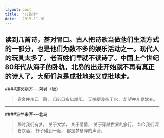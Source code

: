 ```yaml
---
layout: post
title:  "几首诗"
date:   2015-11-28
---
```

<span class="dropcap">读</span>到几首诗，甚对胃口。古人把诗歌当做他们生活方式的一部分，也是他们为数不多的娱乐活动之一。现代人的玩具太多了，老百姓们早就不读诗了。中国上个世纪80年代从海子的卧轨，北岛的出走开始就不再有真正的诗人了。大师们总是成批地来又成批地走。
---
####旅次朔方---刘皂（唐）
> 客舍并州已十霜，
> 归心日夜忆咸阳。
> 无端更渡桑干水，
> 却望并州是故乡。
---
####波兰来客---北岛
> 那时我们有梦，
> 关于文学，
> 关于爱情，
> 关于穿越世界的旅行。
> 如今我们深夜饮酒，
> 杯子碰到一起，
> 都是梦破碎的声音。

